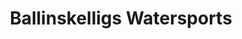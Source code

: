 ---
title: "Ballinskelligs Watersports"
address: "Dungegan, Ballinskelligs, Co. Kerry"
tel: "+353 (0)86 417 6612"
county: "Kerry"
category: "Diving"
type: "Content"
lat: "51.834136962890625"
lng: "-10.263077735900879"
---